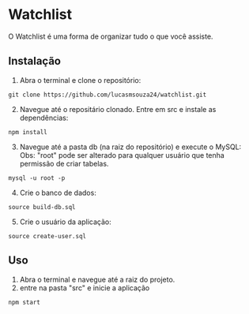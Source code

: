 # Watchlist

O Watchlist é uma forma de organizar tudo o que você assiste.

## Instalação

1. Abra o terminal e clone o repositório:

```shell
git clone https://github.com/lucasmsouza24/watchlist.git

```

2. Navegue até o repositário clonado. Entre em src e instale as dependências:

```shell
npm install
```
3. Navegue até a pasta db (na raiz do repositório) e execute o MySQL:  
Obs: "root" pode ser alterado para qualquer usuário que tenha permissão de criar tabelas.

```shell
mysql -u root -p
```

4. Crie o banco de dados:

```shell
source build-db.sql
```

5. Crie o usuário da aplicação:
```shell
source create-user.sql
```

## Uso
1. Abra o terminal e navegue até a raiz do projeto.
2. entre na pasta "src" e inicie a aplicação
```shell
npm start
```
